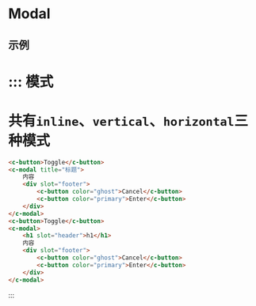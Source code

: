 # Modal

## 示例


::: 模式
===
共有`inline`、`vertical`、`horizontal`三种模式
===
```html
<c-button>Toggle</c-button>
<c-modal title="标题">
	内容
	<div slot="footer">
		<c-button color="ghost">Cancel</c-button>
		<c-button color="primary">Enter</c-button>
	</div>
</c-modal>
<c-button>Toggle</c-button>
<c-modal>
	<h1 slot="header">h1</h1>
	内容
	<div slot="footer">
		<c-button color="ghost">Cancel</c-button>
		<c-button color="primary">Enter</c-button>
	</div>
</c-modal>
```
:::
